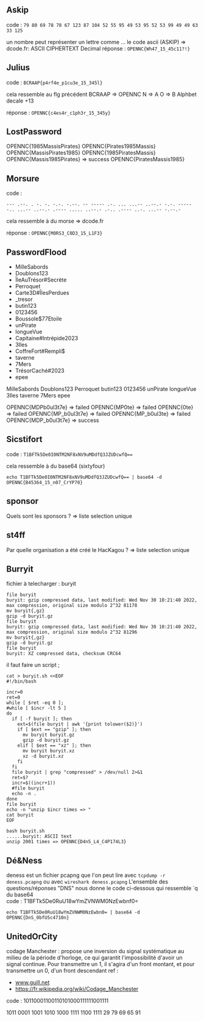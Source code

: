 ## Askip

code : `79 80 69 78 78 67 123 87 104 52 55 95 49 53 95 52 53 99 49 49 63 33 125`

un nombre peut représenter un lettre comme ... le code ascii (ASKIP)
=> dcode.fr: ASCII CIPHERTEXT Decimal 
réponse : `OPENNC{Wh47_15_45c11?!}` 


## Julius

code : `BCRAAP{p4rf4e_p1cu3e_15_345l}`

cela ressemble au flg précédent 
BCRAAP => OPENNC 
N => A
O => B
Alphbet decale +13

réponse : `OPENNC{c4es4r_c1ph3r_15_345y}`

## LostPassword 

OPENNC{1985MassisPirates}
OPENNC{Pirates1985Massis}
OPENNC{MassisPirates1985}
OPENNC{1985PiratesMassis}
OPENNC{Massis1985Pirates} => success
OPENNC{PiratesMassis1985}
 
## Morsure

code : 
```
--- .--. . -. -. -.-. -.--. -- ----- .-. ... ...-- ..--.- -.-. ----- -.. ...-- ..--.- .---- ..... ..--.- .-.. .---- ..-. ...-- -.--.-
```

cela ressemble à du morse => dcode.fr

réponse : `OPENNC{M0RS3_C0D3_15_L1F3}`

## PasswordFlood

* MilleSabords
* Doublons123
* ÎleAuTrésor#Secrète
* Perroquet
* Carte3D#ÎlesPerdues
* _tresor
* butin123
* 0123456
* Boussole$77Etoile
* unPirate
* longueVue
* Capitaine#Intrépide2023
* 3Iles
* CoffreFort#Rempli$
* taverne
* 7Mers
* TrésorCaché#2023
* epee

MilleSabords
Doublons123
Perroquet
butin123
0123456
unPirate
longueVue
3Iles
taverne
7Mers
epee

OPENNC{MDPb0ul3t7e} => failed
OPENNC{MP0te} => failed
OPENNC{0te} => failed
OPENNC{MP_b0ul3t7e} => failed 
OPENNC{MP_b0ul3te} => failed
OPENNC{MDP_b0ul3t7e} => success


## Sicstifort 

code : `T1BFTk5De0I0NTM2NF8xNV9uMDdfQ3JZUDcwfQ==`

cela ressemble à du base64 (sixtyfour)

```
echo T1BFTk5De0I0NTM2NF8xNV9uMDdfQ3JZUDcwfQ== | base64 -d 
OPENNC{B45364_15_n07_CrYP70}
```

## sponsor

Quels sont les sponsors  ? 
=> liste selection unique 


## st4ff

Par quelle organisation a été créé le HacKagou ?
=> liste selection unique

## Burryit 

fichier à telecharger : buryit

```
file buryit
buryit: gzip compressed data, last modified: Wed Nov 30 10:21:40 2022, max compression, original size modulo 2^32 81178
mv buryit{,gz}
gzip -d buryit.gz
file buryit
buryit: gzip compressed data, last modified: Wed Nov 30 10:21:40 2022, max compression, original size modulo 2^32 81296
mv buryit{,gz}
gzip -d buryit.gz
file buryit
buryit: XZ compressed data, checksum CRC64
```

il faut faire un script ; 

```
cat > buryit.sh <<EOF
#!/bin/bash 

incr=0
ret=0
while [ $ret -eq 0 ];
#while [ $incr -lt 5 ]
do
  if [ -f buryit ]; then
    ext=$(file buryit | awk '{print tolower($2)}') 
    if [ $ext == "gzip" ]; then 
      mv buryit buryit.gz
      gzip -d buryit.gz
    elif [ $ext == "xz" ]; then
      mv buryit buryit.xz
      xz -d buryit.xz
    fi
  fi
  file buryit | grep "compressed" > /dev/null 2>&1
  ret=$?
  incr=$((incr+1))
  #file buryit
  echo -n .
done 
file buryit
echo -n "unzip $incr times => "
cat buryit
EOF

bash buryit.sh
......buryit: ASCII text
unzip 2001 times => OPENNC{D4n5_L4_C4P174L3}

```

## Dé&Ness


deness est un fichier pcapng que l'on peut lire avec `tcpdump -r deness.pcapng` ou avec `wireshark deness.pcapng`
L'ensemble des questions/réponses "DNS" nous donne le code ci-dessous qui ressemble `q du base64  
code : T1BFTk5De0RuU18wYmZVNWM0NzEwbnf0=

```
echo T1BFTk5De0RuU18wYmZVNWM0NzEwbn0= | base64 -d 
OPENNC{DnS_0bfU5c4710n}
```


## UnitedOrCity

codage Manchester : 
propose une inversion du signal systématique au milieu de la période d'horloge, ce qui garantit l'impossibilité d'avoir un signal continue. Pour transmettre un 1, il s'agira d'un front montant, et pour transmettre un 0, d'un front descendant
ref : 
* www.guill.net
* https://fr.wikipedia.org/wiki/Codage_Manchester

code : 10110001100110101000111111001111

1011 0001 1001 1010 1000 1111 1100 1111
29 79 69 65 91
